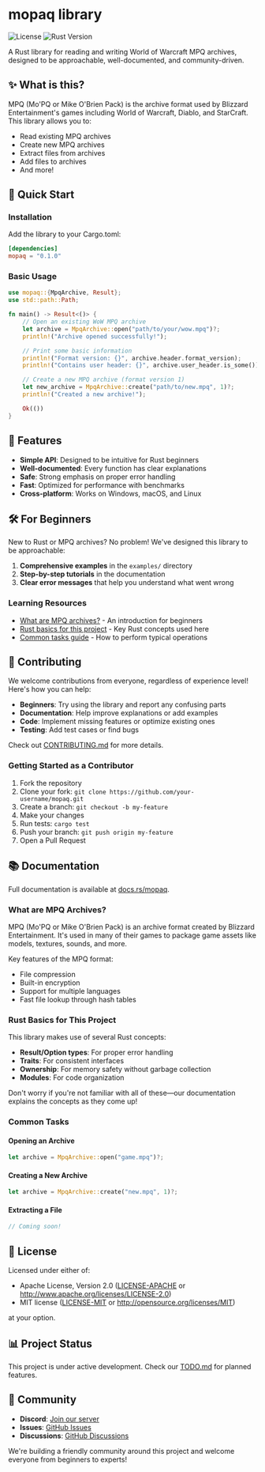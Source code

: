 # mopaq library

![License](https://img.shields.io/badge/license-MIT%2FApache--2.0-blue.svg)
![Rust Version](https://img.shields.io/badge/rust-1.86%2B-orange.svg)

A Rust library for reading and writing World of Warcraft MPQ archives, designed to be approachable, well-documented, and community-driven.

## ✨ What is this?

MPQ (Mo'PQ or Mike O'Brien Pack) is the archive format used by Blizzard Entertainment's games including World of Warcraft, Diablo, and StarCraft. This library allows you to:

- Read existing MPQ archives
- Create new MPQ archives
- Extract files from archives
- Add files to archives
- And more!

## 🚀 Quick Start

### Installation

Add the library to your Cargo.toml:

```toml
[dependencies]
mopaq = "0.1.0"
```

### Basic Usage

```rust
use mopaq::{MpqArchive, Result};
use std::path::Path;

fn main() -> Result<()> {
    // Open an existing WoW MPQ archive
    let archive = MpqArchive::open("path/to/your/wow.mpq")?;
    println!("Archive opened successfully!");

    // Print some basic information
    println!("Format version: {}", archive.header.format_version);
    println!("Contains user header: {}", archive.user_header.is_some());

    // Create a new MPQ archive (format version 1)
    let new_archive = MpqArchive::create("path/to/new.mpq", 1)?;
    println!("Created a new archive!");

    Ok(())
}
```

## 🧰 Features

- **Simple API**: Designed to be intuitive for Rust beginners
- **Well-documented**: Every function has clear explanations
- **Safe**: Strong emphasis on proper error handling
- **Fast**: Optimized for performance with benchmarks
- **Cross-platform**: Works on Windows, macOS, and Linux

## 🛠️ For Beginners

New to Rust or MPQ archives? No problem! We've designed this library to be approachable:

1. **Comprehensive examples** in the `examples/` directory
2. **Step-by-step tutorials** in the documentation
3. **Clear error messages** that help you understand what went wrong

### Learning Resources

- [What are MPQ archives?](#mpq-basics) - An introduction for beginners
- [Rust basics for this project](#rust-basics) - Key Rust concepts used here
- [Common tasks guide](#common-tasks) - How to perform typical operations

## 🤝 Contributing

We welcome contributions from everyone, regardless of experience level! Here's how you can help:

- **Beginners**: Try using the library and report any confusing parts
- **Documentation**: Help improve explanations or add examples
- **Code**: Implement missing features or optimize existing ones
- **Testing**: Add test cases or find bugs

Check out [CONTRIBUTING.md](CONTRIBUTING.md) for more details.

### Getting Started as a Contributor

1. Fork the repository
2. Clone your fork: `git clone https://github.com/your-username/mopaq.git`
3. Create a branch: `git checkout -b my-feature`
4. Make your changes
5. Run tests: `cargo test`
6. Push your branch: `git push origin my-feature`
7. Open a Pull Request

## 📚 Documentation

Full documentation is available at [docs.rs/mopaq](https://docs.rs/mopaq).

### <a name="mpq-basics"></a>What are MPQ Archives?

MPQ (Mo'PQ or Mike O'Brien Pack) is an archive format created by Blizzard Entertainment. It's used in many of their games to package game assets like models, textures, sounds, and more.

Key features of the MPQ format:

- File compression
- Built-in encryption
- Support for multiple languages
- Fast file lookup through hash tables

### <a name="rust-basics"></a>Rust Basics for This Project

This library makes use of several Rust concepts:

- **Result/Option types**: For proper error handling
- **Traits**: For consistent interfaces
- **Ownership**: For memory safety without garbage collection
- **Modules**: For code organization

Don't worry if you're not familiar with all of these—our documentation explains the concepts as they come up!

### <a name="common-tasks"></a>Common Tasks

#### Opening an Archive

```rust
let archive = MpqArchive::open("game.mpq")?;
```

#### Creating a New Archive

```rust
let archive = MpqArchive::create("new.mpq", 1)?;
```

#### Extracting a File

```rust
// Coming soon!
```

## 📝 License

Licensed under either of:

- Apache License, Version 2.0 ([LICENSE-APACHE](LICENSE-APACHE) or <http://www.apache.org/licenses/LICENSE-2.0>)
- MIT license ([LICENSE-MIT](LICENSE-MIT) or <http://opensource.org/licenses/MIT>)

at your option.

## 📊 Project Status

This project is under active development. Check our [TODO.md](TODO.md) for planned features.

## 💬 Community

- **Discord**: [Join our server](https://discord.gg/your-invite-link)
- **Issues**: [GitHub Issues](https://github.com/your-username/mopaq/issues)
- **Discussions**: [GitHub Discussions](https://github.com/your-username/mopaq/discussions)

We're building a friendly community around this project and welcome everyone from beginners to experts!
